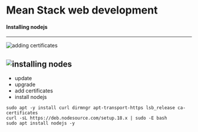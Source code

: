# Mean Stack web development

#### Installing nodejs
---
![adding certificates ](https://github.com/user-attachments/assets/394e43f6-c04b-42b7-98cc-9b2f175aa522)

![installing nodes](https://github.com/user-attachments/assets/4d7edcef-1f5e-400d-ba61-ed1924d42313)
---

+ update
+ upgrade
+ add certificates
+ install nodejs
```
sudo apt -y install curl dirmngr apt-transport-https lsb_release ca-certificates
curl -sL https://deb.nodesource.com/setup.18.x | sudo -E bash
sudo apt install nodejs -y
```
